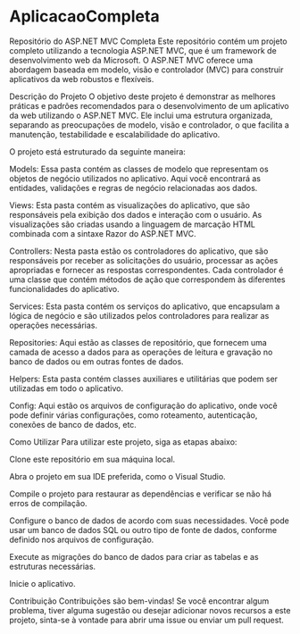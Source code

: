 # AplicacaoCompleta

Repositório do ASP.NET MVC Completa
Este repositório contém um projeto completo utilizando a tecnologia ASP.NET MVC, que é um framework de desenvolvimento web da Microsoft. O ASP.NET MVC oferece uma abordagem baseada em modelo, visão e controlador (MVC) para construir aplicativos da web robustos e flexíveis.

Descrição do Projeto
O objetivo deste projeto é demonstrar as melhores práticas e padrões recomendados para o desenvolvimento de um aplicativo da web utilizando o ASP.NET MVC. Ele inclui uma estrutura organizada, separando as preocupações de modelo, visão e controlador, o que facilita a manutenção, testabilidade e escalabilidade do aplicativo.

O projeto está estruturado da seguinte maneira:

Models: Essa pasta contém as classes de modelo que representam os objetos de negócio utilizados no aplicativo. Aqui você encontrará as entidades, validações e regras de negócio relacionadas aos dados.

Views: Esta pasta contém as visualizações do aplicativo, que são responsáveis pela exibição dos dados e interação com o usuário. As visualizações são criadas usando a linguagem de marcação HTML combinada com a sintaxe Razor do ASP.NET MVC.

Controllers: Nesta pasta estão os controladores do aplicativo, que são responsáveis por receber as solicitações do usuário, processar as ações apropriadas e fornecer as respostas correspondentes. Cada controlador é uma classe que contém métodos de ação que correspondem às diferentes funcionalidades do aplicativo.

Services: Esta pasta contém os serviços do aplicativo, que encapsulam a lógica de negócio e são utilizados pelos controladores para realizar as operações necessárias.

Repositories: Aqui estão as classes de repositório, que fornecem uma camada de acesso a dados para as operações de leitura e gravação no banco de dados ou em outras fontes de dados.

Helpers: Esta pasta contém classes auxiliares e utilitárias que podem ser utilizadas em todo o aplicativo.

Config: Aqui estão os arquivos de configuração do aplicativo, onde você pode definir várias configurações, como roteamento, autenticação, conexões de banco de dados, etc.

Como Utilizar
Para utilizar este projeto, siga as etapas abaixo:

Clone este repositório em sua máquina local.

Abra o projeto em sua IDE preferida, como o Visual Studio.

Compile o projeto para restaurar as dependências e verificar se não há erros de compilação.

Configure o banco de dados de acordo com suas necessidades. Você pode usar um banco de dados SQL ou outro tipo de fonte de dados, conforme definido nos arquivos de configuração.

Execute as migrações do banco de dados para criar as tabelas e as estruturas necessárias.

Inicie o aplicativo.

Contribuição
Contribuições são bem-vindas! Se você encontrar algum problema, tiver alguma sugestão ou desejar adicionar novos recursos a este projeto, sinta-se à vontade para abrir uma issue ou enviar um pull request.
